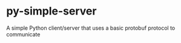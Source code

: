 py-simple-server
================

A simple Python client/server that uses a basic protobuf protocol to communicate
